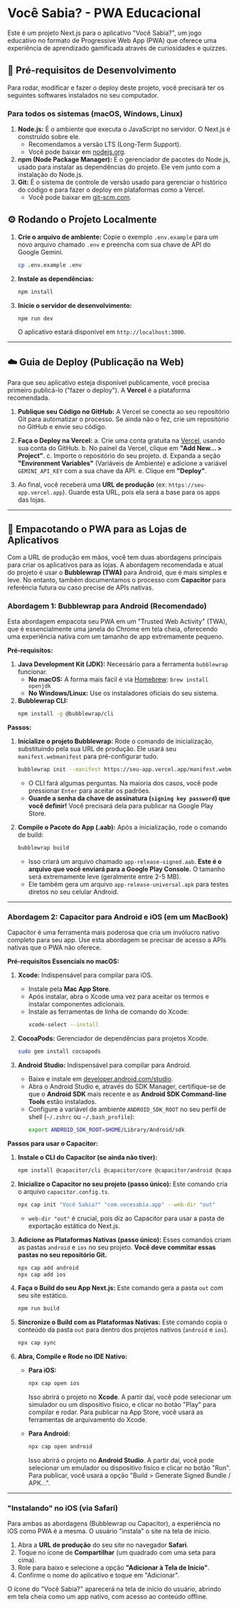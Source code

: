 # Você Sabia? - PWA Educacional

Este é um projeto Next.js para o aplicativo "Você Sabia?", um jogo educativo no formato de Progressive Web App (PWA) que oferece uma experiência de aprendizado gamificada através de curiosidades e quizzes.

## 🚀 Pré-requisitos de Desenvolvimento

Para rodar, modificar e fazer o deploy deste projeto, você precisará ter os seguintes softwares instalados no seu computador.

### Para todos os sistemas (macOS, Windows, Linux)

1.  **Node.js:** É o ambiente que executa o JavaScript no servidor. O Next.js é construído sobre ele.
    *   Recomendamos a versão LTS (Long-Term Support).
    *   Você pode baixar em [nodejs.org](https://nodejs.org/).
2.  **npm (Node Package Manager):** É o gerenciador de pacotes do Node.js, usado para instalar as dependências do projeto. Ele vem junto com a instalação do Node.js.
3.  **Git:** É o sistema de controle de versão usado para gerenciar o histórico do código e para fazer o deploy em plataformas como a Vercel.
    *   Você pode baixar em [git-scm.com](https://git-scm.com/).

## ⚙️ Rodando o Projeto Localmente

1.  **Crie o arquivo de ambiente:**
    Copie o exemplo `.env.example` para um novo arquivo chamado `.env` e preencha com sua chave de API do Google Gemini.
    ```bash
    cp .env.example .env
    ```

2.  **Instale as dependências:**
    ```bash
    npm install
    ```
3.  **Inicie o servidor de desenvolvimento:**
    ```bash
    npm run dev
    ```
    O aplicativo estará disponível em `http://localhost:3000`.

---

## ☁️ Guia de Deploy (Publicação na Web)

Para que seu aplicativo esteja disponível publicamente, você precisa primeiro publicá-lo ("fazer o deploy"). A **Vercel** é a plataforma recomendada.

1.  **Publique seu Código no GitHub:**
    A Vercel se conecta ao seu repositório Git para automatizar o processo. Se ainda não o fez, crie um repositório no GitHub e envie seu código.

2.  **Faça o Deploy na Vercel:**
    a. Crie uma conta gratuita na [Vercel](https://vercel.com), usando sua conta do GitHub.
    b. No painel da Vercel, clique em **"Add New... > Project"**.
    c. Importe o repositório do seu projeto.
    d. Expanda a seção **"Environment Variables"** (Variáveis de Ambiente) e adicione a variável `GEMINI_API_KEY` com a sua chave da API.
    e. Clique em **"Deploy"**.

3.  Ao final, você receberá uma **URL de produção** (ex: `https://seu-app.vercel.app`). Guarde esta URL, pois ela será a base para os apps das lojas.

---
## 📱 Empacotando o PWA para as Lojas de Aplicativos

Com a URL de produção em mãos, você tem duas abordagens principais para criar os aplicativos para as lojas. A abordagem recomendada e atual do projeto é usar o **Bubblewrap (TWA)** para Android, que é mais simples e leve. No entanto, também documentamos o processo com **Capacitor** para referência futura ou caso precise de APIs nativas.

### Abordagem 1: Bubblewrap para Android (Recomendado)

Esta abordagem empacota seu PWA em um "Trusted Web Activity" (TWA), que é essencialmente uma janela do Chrome em tela cheia, oferecendo uma experiência nativa com um tamanho de app extremamente pequeno.

**Pré-requisitos:**

1.  **Java Development Kit (JDK):** Necessário para a ferramenta `bubblewrap` funcionar.
    *   **No macOS:** A forma mais fácil é via [Homebrew](https://brew.sh/): `brew install openjdk`
    *   **No Windows/Linux:** Use os instaladores oficiais do seu sistema.
2.  **Bubblewrap CLI:**
    ```bash
    npm install -g @bubblewrap/cli
    ```

**Passos:**

1.  **Inicialize o projeto Bubblewrap:**
    Rode o comando de inicialização, substituindo pela sua URL de produção. Ele usará seu `manifest.webmanifest` para pré-configurar tudo.
    ```bash
    bubblewrap init --manifest https://seu-app.vercel.app/manifest.webmanifest
    ```
    *   O CLI fará algumas perguntas. Na maioria dos casos, você pode pressionar `Enter` para aceitar os padrões.
    *   **Guarde a senha da chave de assinatura (`signing key password`) que você definir!** Você precisará dela para publicar na Google Play Store.

2.  **Compile o Pacote do App (.aab):**
    Após a inicialização, rode o comando de build:
    ```bash
    bubblewrap build
    ```
    *   Isso criará um arquivo chamado `app-release-signed.aab`. **Este é o arquivo que você enviará para a Google Play Console.** O tamanho será extremamente leve (geralmente entre 2-5 MB).
    *   Ele também gera um arquivo `app-release-universal.apk` para testes diretos no seu celular Android.

---

### Abordagem 2: Capacitor para Android e iOS (em um MacBook)

Capacitor é uma ferramenta mais poderosa que cria um invólucro nativo completo para seu app. Use esta abordagem se precisar de acesso a APIs nativas que o PWA não oferece.

**Pré-requisitos Essenciais no macOS:**

1.  **Xcode:** Indispensável para compilar para iOS.
    *   Instale pela **Mac App Store**.
    *   Após instalar, abra o Xcode uma vez para aceitar os termos e instalar componentes adicionais.
    *   Instale as ferramentas de linha de comando do Xcode:
        ```bash
        xcode-select --install
        ```

2.  **CocoaPods:** Gerenciador de dependências para projetos Xcode.
    ```bash
    sudo gem install cocoapods
    ```

3.  **Android Studio:** Indispensável para compilar para Android.
    *   Baixe e instale em [developer.android.com/studio](https://developer.android.com/studio).
    *   Abra o Android Studio e, através do SDK Manager, certifique-se de que o **Android SDK** mais recente e as **Android SDK Command-line Tools** estão instalados.
    *   Configure a variável de ambiente `ANDROID_SDK_ROOT` no seu perfil de shell (`~/.zshrc` ou `~/.bash_profile`):
        ```bash
        export ANDROID_SDK_ROOT=$HOME/Library/Android/sdk
        ```

**Passos para usar o Capacitor:**

1.  **Instale o CLI do Capacitor (se ainda não tiver):**
    ```bash
    npm install @capacitor/cli @capacitor/core @capacitor/android @capacitor/ios
    ```

2.  **Inicialize o Capacitor no seu projeto (passo único):**
    Este comando cria o arquivo `capacitor.config.ts`.
    ```bash
    npx cap init "Você Sabia?" "com.vocesabia.app" --web-dir "out"
    ```
    *   `web-dir "out"` é crucial, pois diz ao Capacitor para usar a pasta de exportação estática do Next.js.

3.  **Adicione as Plataformas Nativas (passo único):**
    Esses comandos criam as pastas `android` e `ios` no seu projeto. **Você deve commitar essas pastas no seu repositório Git.**
    ```bash
    npx cap add android
    npx cap add ios
    ```

4.  **Faça o Build do seu App Next.js:**
    Este comando gera a pasta `out` com seu site estático.
    ```bash
    npm run build
    ```

5.  **Sincronize o Build com as Plataformas Nativas:**
    Este comando copia o conteúdo da pasta `out` para dentro dos projetos nativos (`android` e `ios`).
    ```bash
    npx cap sync
    ```

6.  **Abra, Compile e Rode no IDE Nativo:**
    *   **Para iOS:**
        ```bash
        npx cap open ios
        ```
        Isso abrirá o projeto no **Xcode**. A partir daí, você pode selecionar um simulador ou um dispositivo físico, e clicar no botão "Play" para compilar e rodar. Para publicar na App Store, você usará as ferramentas de arquivamento do Xcode.

    *   **Para Android:**
        ```bash
        npx cap open android
        ```
        Isso abrirá o projeto no **Android Studio**. A partir daí, você pode selecionar um emulador ou dispositivo físico e clicar no botão "Run". Para publicar, você usará a opção "Build > Generate Signed Bundle / APK...".

---

### "Instalando" no iOS (via Safari)

Para ambas as abordagens (Bubblewrap ou Capacitor), a experiência no iOS como PWA é a mesma. O usuário "instala" o site na tela de início.

1.  Abra a **URL de produção** do seu site no navegador **Safari**.
2.  Toque no ícone de **Compartilhar** (um quadrado com uma seta para cima).
3.  Role para baixo e selecione a opção **"Adicionar à Tela de Início"**.
4.  Confirme o nome do aplicativo e toque em "Adicionar".

O ícone do "Você Sabia?" aparecerá na tela de início do usuário, abrindo em tela cheia como um app nativo, com acesso ao conteúdo offline.
